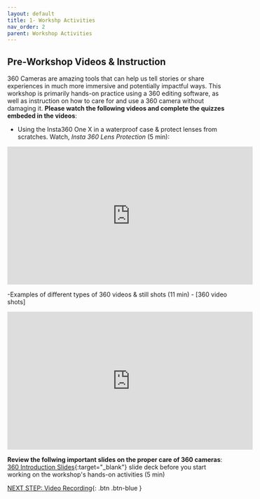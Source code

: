 ```yaml
---
layout: default
title: 1- Workshp Activities
nav_order: 2
parent: Workshop Activities
---
```

## Pre-Workshop Videos & Instruction
360 Cameras are amazing tools that can help us tell stories or share experiences in much more immersive and potentially impactful ways. 
This workshop is primarily hands-on practice using a 360 editing software, as well as instruction on how to care for and use a 360 camera without damaging it. **Please watch the following videos and complete the quizzes embeded in the videos**:

- Using the Insta360 One X in a waterproof case & protect lenses from scratches. Watch, _Insta 360 Lens Protection_ (5 min):
<iframe width="560" height="315" src="https://www.youtube.com/embed/PtQ7OoV5Eas" title="YouTube video player" frameborder="0" allow="accelerometer; autoplay; clipboard-write; encrypted-media; gyroscope; picture-in-picture" allowfullscreen></iframe>

-Examples of different types of 360 videos & still shots (11 min) - [360 video shots]
<iframe width="560" height="315" src="https://www.youtube.com/embed/4dvZoSX9hiw" title="YouTube video player" frameborder="0" allow="accelerometer; autoplay; clipboard-write; encrypted-media; gyroscope; picture-in-picture" allowfullscreen></iframe>

**Review the follwing important slides on the proper care of 360 cameras**: [360 Introduction Slides](https://docs.google.com/presentation/d/1hTJ6d-NyfBDggBjsLrKXD6X9Ka-Mkjuz-YY1hc2MBkw/){:target="_blank"} slide deck before you start working on the workshop's hands-on activities (5 min)

[NEXT STEP: Video Recording](video-recording.html){: .btn .btn-blue }
